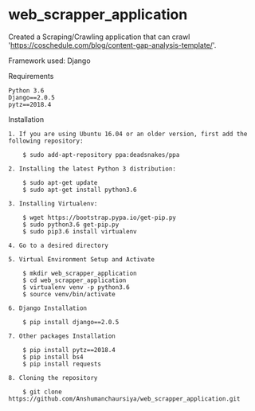 # web_scrapper_application
Created a Scraping/Crawling application that can crawl 'https://coschedule.com/blog/content-gap-analysis-template/'.

Framework used: Django


Requirements

    Python 3.6
    Django==2.0.5
    pytz==2018.4

Installation

    1. If you are using Ubuntu 16.04 or an older version, first add the following repository:

    	$ sudo add-apt-repository ppa:deadsnakes/ppa

    2. Installing the latest Python 3 distribution:

    	$ sudo apt-get update
    	$ sudo apt-get install python3.6

    3. Installing Virtualenv:

    	$ wget https://bootstrap.pypa.io/get-pip.py
    	$ sudo python3.6 get-pip.py
    	$ sudo pip3.6 install virtualenv

    4. Go to a desired directory

    5. Virtual Environment Setup and Activate

    	$ mkdir web_scrapper_application
    	$ cd web_scrapper_application
    	$ virtualenv venv -p python3.6
    	$ source venv/bin/activate

    6. Django Installation

    	$ pip install django==2.0.5

    7. Other packages Installation

    	$ pip install pytz==2018.4
    	$ pip install bs4
    	$ pip install requests

    8. Cloning the repository

    	$ git clone https://github.com/Anshumanchaursiya/web_scrapper_application.git



